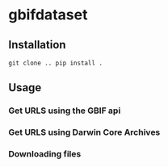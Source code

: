 # gbifdataset

## Installation

`
git clone ..
pip install .
`

## Usage

### Get URLS using the GBIF api

### Get URLS using Darwin Core Archives

### Downloading files